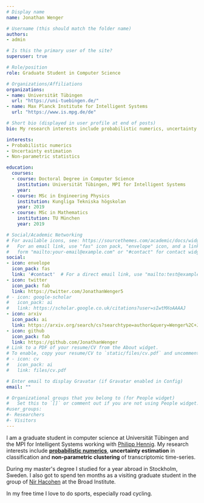 ```yaml
---
# Display name
name: Jonathan Wenger

# Username (this should match the folder name)
authors:
- admin

# Is this the primary user of the site?
superuser: true

# Role/position
role: Graduate Student in Computer Science

# Organizations/Affiliations
organizations:
- name: Universität Tübingen
  url: "https://uni-tuebingen.de/"
- name: Max Planck Institute for Intelligent Systems
  url: "https://www.is.mpg.de/de"

# Short bio (displayed in user profile at end of posts)
bio: My research interests include probabilistic numerics, uncertainty estimation in classification and Gaussian processes.

interests:
- Probabilistic numerics
- Uncertainty estimation
- Non-parametric statistics

education:
  courses:
  - course: Doctoral Degree in Computer Science
    institution: Universität Tübingen, MPI for Intelligent Systems
    year:
  - course: MSc in Engineering Physics
    institution: Kungliga Tekniska högskolan
    year: 2019
  - course: MSc in Mathematics
    institution: TU München
    year: 2019

# Social/Academic Networking
# For available icons, see: https://sourcethemes.com/academic/docs/widgets/#icons
#   For an email link, use "fas" icon pack, "envelope" icon, and a link in the
#   form "mailto:your-email@example.com" or "#contact" for contact widget.
social:
- icon: envelope
  icon_pack: fas
  link: '#contact'  # For a direct email link, use "mailto:test@example.org".
- icon: twitter
  icon_pack: fab
  link: https://twitter.com/JonathanWenger5
# - icon: google-scholar
#   icon_pack: ai
#   link: https://scholar.google.co.uk/citations?user=sIwtMXoAAAAJ
- icon: arxiv
  icon_pack: ai
  link: https://arxiv.org/search/cs?searchtype=author&query=Wenger%2C+J
- icon: github
  icon_pack: fab
  link: https://github.com/JonathanWenger
# Link to a PDF of your resume/CV from the About widget.
# To enable, copy your resume/CV to `static/files/cv.pdf` and uncomment the lines below.
# - icon: cv
#   icon_pack: ai
#   link: files/cv.pdf

# Enter email to display Gravatar (if Gravatar enabled in Config)
email: ""

# Organizational groups that you belong to (for People widget)
#   Set this to `[]` or comment out if you are not using People widget.
#user_groups:
#- Researchers
#- Visitors
---
```


I am a graduate student in computer science at Universität Tübingen and the MPI for Intelligent Systems working with [Philipp Hennig](https://uni-tuebingen.de/en/faculties/faculty-of-science/departments/computer-science/lehrstuehle/methods-of-machine-learning/personen/philipp-hennig/). My research interests include [**probabilistic numerics**](http://probabilistic-numerics.org/), **uncertainty estimation** in classification and **non-parametric clustering** of transcriptomic time-series.

During my master's degree I studied for a year abroad in Stockholm, Sweden. I also got to spend ten months as a visiting graduate student in the group of [Nir Hacohen](https://www.broadinstitute.org/bios/nir-hacohen) at the Broad Institute.

In my free time I love to do sports, especially road cycling.
